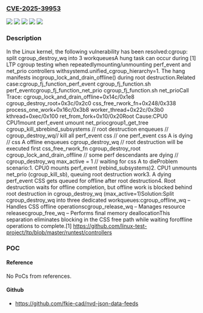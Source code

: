### [CVE-2025-39953](https://cve.mitre.org/cgi-bin/cvename.cgi?name=CVE-2025-39953)
![](https://img.shields.io/static/v1?label=Product&message=Linux&color=blue)
![](https://img.shields.io/static/v1?label=Version&message=&color=brightgreen)
![](https://img.shields.io/static/v1?label=Version&message=334c3679ec4b2b113c35ebe37d2018b112dd5013%20&color=brightgreen)
![](https://img.shields.io/static/v1?label=Version&message=4.6%20&color=brightgreen)
![](https://img.shields.io/static/v1?label=Vulnerability&message=n%2Fa&color=blue)

### Description

In the Linux kernel, the following vulnerability has been resolved:cgroup: split cgroup_destroy_wq into 3 workqueuesA hung task can occur during [1] LTP cgroup testing when repeatedlymounting/unmounting perf_event and net_prio controllers withsystemd.unified_cgroup_hierarchy=1. The hang manifests incgroup_lock_and_drain_offline() during root destruction.Related case:cgroup_fj_function_perf_event cgroup_fj_function.sh perf_eventcgroup_fj_function_net_prio cgroup_fj_function.sh net_prioCall Trace:	cgroup_lock_and_drain_offline+0x14c/0x1e8	cgroup_destroy_root+0x3c/0x2c0	css_free_rwork_fn+0x248/0x338	process_one_work+0x16c/0x3b8	worker_thread+0x22c/0x3b0	kthread+0xec/0x100	ret_from_fork+0x10/0x20Root Cause:CPU0                            CPU1mount perf_event                umount net_priocgroup1_get_tree                cgroup_kill_sbrebind_subsystems               // root destruction enqueues				// cgroup_destroy_wq// kill all perf_event css                                // one perf_event css A is dying                                // css A offline enqueues cgroup_destroy_wq                                // root destruction will be executed first                                css_free_rwork_fn                                cgroup_destroy_root                                cgroup_lock_and_drain_offline                                // some perf descendants are dying                                // cgroup_destroy_wq max_active = 1                                // waiting for css A to dieProblem scenario:1. CPU0 mounts perf_event (rebind_subsystems)2. CPU1 unmounts net_prio (cgroup_kill_sb), queuing root destruction work3. A dying perf_event CSS gets queued for offline after root destruction4. Root destruction waits for offline completion, but offline work is   blocked behind root destruction in cgroup_destroy_wq (max_active=1)Solution:Split cgroup_destroy_wq into three dedicated workqueues:cgroup_offline_wq – Handles CSS offline operationscgroup_release_wq – Manages resource releasecgroup_free_wq – Performs final memory deallocationThis separation eliminates blocking in the CSS free path while waiting foroffline operations to complete.[1] https://github.com/linux-test-project/ltp/blob/master/runtest/controllers

### POC

#### Reference
No PoCs from references.

#### Github
- https://github.com/fkie-cad/nvd-json-data-feeds


